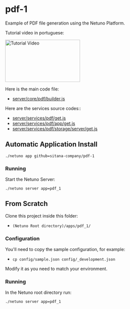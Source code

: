 # pdf-1

Example of PDF file generation using the Netuno Platform.

Tutorial video in portuguese:

<a href="http://www.youtube.com/watch?v=OyUzHr9hi0c" target="_blank" title="Geração de PDFs no Backend JS - API REST - Parte 1">
 <img src="http://img.youtube.com/vi/OyUzHr9hi0c/mqdefault.jpg" alt="Tutorial Video" width="240" height="135" />
</a>

Here is the main code file:

- [server/core/pdf/builder.js](server/core/pdf/builder.js)

Here are the services source codes::

- [server/services/pdf/get.js](server/services/pdf/get.js)
- [server/services/pdf/app/get.js](server/services/pdf/app/get.js)
- [server/services/pdf/storage/server/get.js](server/services/pdf/storage/server/get.js)

## Automatic Application Install

```
./netuno app github=sitana-company/pdf-1
```

### Running

Start the Netuno Server:

```
./netuno server app=pdf_1
```

## From Scratch

Clone this project inside this folder:

- `(Netuno Root directory)/apps/pdf_1/`

### Configuration

You'll need to copy the sample configuration, for example:

- `cp config/sample.json config/_development.json`

Modify it as you need to match your environment.

### Running

In the Netuno root directory run:

```
./netuno server app=pdf_1
```
